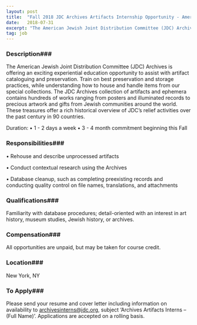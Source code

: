 ```yaml
---
layout: post
title:  "Fall 2018 JDC Archives Artifacts Internship Opportunity - American Jewish Joint Distribution Committee"
date:   2018-07-31
excerpt: "The American Jewish Joint Distribution Committee (JDC) Archives is offering an exciting experiential education opportunity to assist with artifact cataloguing and preservation. Train on best preservation and storage practices, while understanding how to house and handle items from our special collections. The JDC Archives collection of artifacts and ephemera contains..."
tag: job
---
```


### Description###

The American Jewish Joint Distribution Committee (JDC) Archives is offering an exciting experiential education opportunity to assist with artifact cataloguing and preservation. Train on best preservation and storage practices, while understanding how to house and handle items from our special collections. The JDC Archives collection of artifacts and ephemera contains hundreds of works ranging from posters and illuminated records to precious artwork and gifts from Jewish communities around the world. These treasures offer a rich historical overview of JDC’s relief activities over the past century in 90 countries. 

Duration:
•	1 - 2 days a week
•	3 - 4 month commitment beginning this Fall



### Responsibilities###


• 	Rehouse and describe unprocessed artifacts

• 	Conduct contextual research using the Archives

• 	Database cleanup, such as completing preexisting records and conducting quality control on file names, translations, and attachments



### Qualifications###

Familiarity with database procedures; detail-oriented with an interest in art history, museum studies, Jewish history, or archives.  


### Compensation###

All opportunities are unpaid, but may be taken for course credit. 


### Location###

New York, NY




### To Apply###

Please send your resume and cover letter including information on availability to archivesinterns@jdc.org, subject ‘Archives Artifacts Interns – (Full Name)’. Applications are accepted on a rolling basis.






